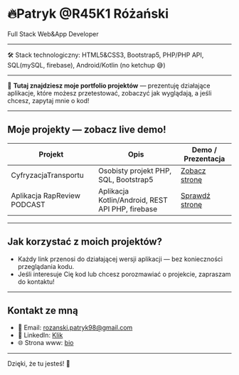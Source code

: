 # 🔥Patryk @R45K1 Różański

Full Stack Web&App Developer

---
:hammer_and_wrench:	Stack technologiczny: HTML5&CSS3, Bootstrap5, PHP/PHP API, SQL(mySQL, firebase), Android/Kotlin (no ketchup 😅)

---

📇 **Tutaj znajdziesz moje portfolio projektów** — prezentuję działające aplikacje, które możesz przetestować, zobaczyć jak wyglądają, a jeśli chcesz, zapytaj mnie o kod!  


---

## Moje projekty — zobacz live demo!

| Projekt             | Opis                          | Demo / Prezentacja                         |
|---------------------|-------------------------------|-------------------------------------------|
| CyfryzacjaTransportu | Osobisty projekt PHP, SQL, Bootstrap5 | [Zobacz stronę](#res) |
| Aplikacja RapReview PODCAST  | Aplikacja Kotlin/Android, REST API PHP, firebase| [Sprawdź stronę](#res)   |

---

## Jak korzystać z moich projektów?

- Każdy link przenosi do działającej wersji aplikacji — bez konieczności przeglądania kodu.  
- Jeśli interesuje Cię kod lub chcesz porozmawiać o projekcie, zapraszam do kontaktu!  

---

## Kontakt ze mną

- 📧 Email: rozanski.patryk98@gmail.com
- 💼 LinkedIn: [Klik](https://linkedin.com/in/patrykrozanski)  
- 🌐 Strona www: [bio](https://r45k1.github.io/r45k1/)

---

Dzięki, że tu jesteś! 🚀  
